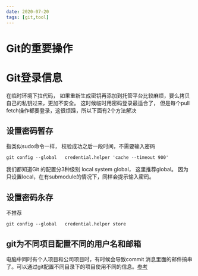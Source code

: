 ```yaml
---
date: 2020-07-20
tags: [git,tool]
---
```


# Git的重要操作

# Git登录信息
在临时环境下拉代码， 如果重新生成密钥再添加到托管平台比较麻烦，要么拷贝自己的私钥过来，更加不安全。
这时候临时用密码登录最适合了， 但是每个pull fetch操作都要登录，这很烦躁，所以下面有2个方法解决

## 设置密码暂存
指类似sudo命令一样， 校验成功之后一段时间，不需要输入密码
```
git config --global   credential.helper 'cache --timeout 900'
```
我们都知道Git 的配置分3种级别 local system global， 这里推荐global。
因为只设置local，在有submodule的情况下，同样会提示输入密码。

## 设置密码永存
不推荐 
```
git config --global   credential.helper store

```

## git为不同项目配置不同的用户名和邮箱
电脑中同时有个人项目和公司项目时，有时候会导致commit 消息里面的邮件搞串了。可以通过git配置不同目录下的项目使用不同的信息。[参考](https://garrit.xyz/posts/2023-10-13-organizing-multiple-git-identities)